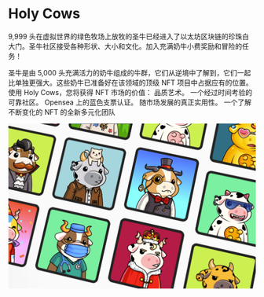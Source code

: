 # Holy Cows

9,999 头在虚拟世界的绿色牧场上放牧的圣牛已经进入了以太坊区块链的珍珠白大门。圣牛社区接受各种形状、大小和文化。加入充满奶牛小费奖励和冒险的任务！

圣牛是由 5,000 头充满活力的奶牛组成的牛群，它们从逆境中了解到，它们一起比单独更强大。这些奶牛已准备好在该领域的顶级 NFT 项目中占据应有的位置。使用 Holy Cows，您将获得 NFT 市场的价值：
品质艺术。
一个经过时间考验的可靠社区。
Opensea 上的蓝色支票认证。
随市场发展的真正实用性。
一个了解不断变化的 NFT 的全新多元化团队

![holycows-dapp-collectibles-ethereum-image1_f77b3f58494ff2caa93259264218ce67](holycows-dapp-collectibles-ethereum-image1_f77b3f58494ff2caa93259264218ce67.png)

